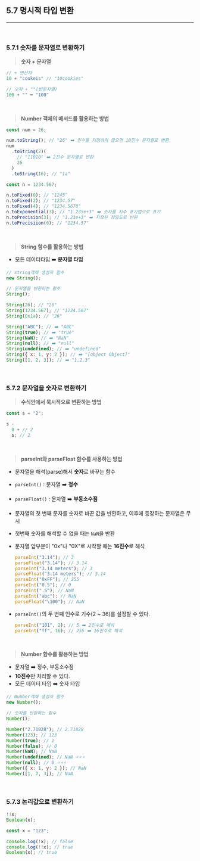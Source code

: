 ## 5.7 명시적 타입 변환

---

<br />

### 5.7.1 숫자를 문자열로 변환하기

> **숫자 + 문자열**

```jsx
// + 연산자
10 + "cookeis" // "10cookies"

// 숫자 + ""(빈문자열)
100 + "" ➡️ "100"
```

<br />

> **Number 객체의 메서드를 활용하는 방법**

```jsx
const num = 26;

num.toString(); // "26" ➡️ 인수를 지정하지 않으면 10진수 문자열로 변환
num
  .toString(2)(
    // "11010" ➡️ 2진수 문자열로 변환
    26
  )
  .toString(16); // "1a"

const n = 1234.567;

n.toFixed(0); // "1245"
n.toFixed(2); // "1234.57"
n.toFixed(4); // "1234.5670"
n.toExponential(3); // "1.235e+3" ➡️ 숫자를 지수 표기법으로 표기
n.toPrecision(3); // "1.23e+3" ➡️ 지정된 정밀도로 반환
n.toPrecisiion(6); // "1234.57"
```

<br />

> **String 함수를 활용하는 방법**

- 모든 데이터타입 ➡️ **문자열 타입**

```jsx
// string객체 생성자 함수
new String();

// 문자열을 반환하는 함수
String();

String(26); // "26"
String(1234.567); // "1234.567"
String(0x1a); // "26"

String("ABC"); // ➡️ "ABC"
String(true); // ➡️ "true"
String(NaN); // ➡️ "NaN"
String(null); // ➡️ "null"
String(undefined); // ➡️ "undefined"
String({ x: 1, y: 2 }); // ➡️ "[object Object]"
String([1, 2, 3]); // ➡️ "1,2,3"
```

<br />

### 5.7.2 문자열을 숫자로 변환하기

> **수식안에서 묵시적으로 변환하는 방법**

```jsx
const s = "2";

s -
  0 + // 2
  s; // 2
```

<br />

> **parseInt와 parseFloat 함수를 사용하는 방법**

- 문자열을 해석(parse)해서 **숫자**로 바꾸는 함수
- `parseInt()` : 문자열 ➡️ **정수**
- `parseFloat()` : 문자열 ➡️ **부동소수점**
- 문자열의 첫 번째 문자를 숫자로 바꾼 값을 반환하고, 이후에 등장하는 문자열은 무시
- 첫번째 숫자를 해석할 수 없을 때는 `NaN`을 반환
- 문자열 앞부분이 "0x"나 "0X"로 시작할 때는 **16진수**로 해석

  ```jsx
  parseInt("3.14"); // 3
  parseFloat("3.14"); // 3.14
  parseInt("3.14 meters"); // 3
  parseFloat("3.14 meters"); // 3.14
  parseInt("0xFF"); // 255
  parseInt("0.5"); // 0
  parseInt(".5"); // NaN
  parseInt("abc"); // NaN
  parseFloat("\100"); // NaN
  ```

- `parseInt()`의 두 번째 인수로 기수(2 ~ 36)를 설정할 수 있다.
  ```jsx
  parseInt("101", 2); // 5 ➡️ 2진수로 해석
  parseInt("ff", 16); // 255 ➡️ 16진수로 해석
  ```

<br />

> **Number 함수를 활용하는 방법**

- 문자열 ➡️ 정수, 부동소수점
- **10진수**만 처리할 수 있다.
- 모든 데이터 타입 ➡️ 숫자 타입

```jsx
// Number객체 생성자 함수
new Number();

// 숫자를 반환하는 함수
Number();

Number("2.71828"); // 2.71828
Number(123); // 123
Number(true); // 1
Number(false); // 0
Number(NaN); // NaN
Number(undefined); // NaN ⭐️⭐️⭐️
Number(null); // 0 ⭐️⭐️⭐️
Number({ x: 1, y: 2 }); // NaN
Number([1, 2, 3]); // NaN
```

<br />

### 5.7.3 논리값으로 변환하기

```jsx
!!x;
Boolean(x);

const x = "123";

console.log(!x); // false
console.log(!!x); // true
Boolean(x); // true
```
